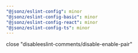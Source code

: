 ```yaml
---
"@jsonz/eslint-config": minor
"@jsonz/eslint-config-basic": minor
"@jsonz/eslint-config-react": minor
"@jsonz/eslint-config-ts": minor
---
```


close "disableeslint-comments/disable-enable-pair"
